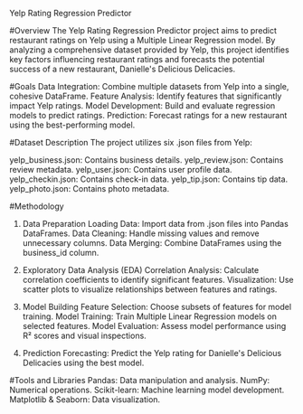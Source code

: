 Yelp Rating Regression Predictor

#Overview
The Yelp Rating Regression Predictor project aims to predict restaurant ratings on Yelp using a Multiple Linear Regression model. By analyzing a comprehensive dataset provided by Yelp, this project identifies key factors influencing restaurant ratings and forecasts the potential success of a new restaurant, Danielle's Delicious Delicacies.

#Goals
Data Integration: Combine multiple datasets from Yelp into a single, cohesive DataFrame.
Feature Analysis: Identify features that significantly impact Yelp ratings.
Model Development: Build and evaluate regression models to predict ratings.
Prediction: Forecast ratings for a new restaurant using the best-performing model.

#Dataset Description
The project utilizes six .json files from Yelp:

yelp_business.json: Contains business details.
yelp_review.json: Contains review metadata.
yelp_user.json: Contains user profile data.
yelp_checkin.json: Contains check-in data.
yelp_tip.json: Contains tip data.
yelp_photo.json: Contains photo metadata.


#Methodology
1. Data Preparation
Loading Data: Import data from .json files into Pandas DataFrames.
Data Cleaning: Handle missing values and remove unnecessary columns.
Data Merging: Combine DataFrames using the business_id column.

2. Exploratory Data Analysis (EDA)
Correlation Analysis: Calculate correlation coefficients to identify significant features.
Visualization: Use scatter plots to visualize relationships between features and ratings.

3. Model Building
Feature Selection: Choose subsets of features for model training.
Model Training: Train Multiple Linear Regression models on selected features.
Model Evaluation: Assess model performance using R² scores and visual inspections.

4. Prediction
Forecasting: Predict the Yelp rating for Danielle's Delicious Delicacies using the best model.

#Tools and Libraries
Pandas: Data manipulation and analysis.
NumPy: Numerical operations.
Scikit-learn: Machine learning model development.
Matplotlib & Seaborn: Data visualization.
